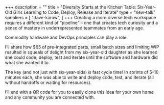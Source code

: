 +++
description = ""
title = "Diversity Starts at the Kitchen Table: Six-Year-Old Girls Learning to Code, Deploy, Release and Iterate"
type = "new-talk"
speakers = [
        "dave-karow",
]
+++
Creating a more diverse tech workspace requires a different kind of “pipeline” – one that creates tech curiosity and a sense of mastery in underrepresented teammates from an early age.

Commodity hardware and DevOps principles can play a role.

I’ll share how $65 of pre-integrated parts, small batch sizes and limiting WIP resulted in squeals of delight from my six-year-old daughter as she learned she could code, deploy, test and iterate until the software and hardware did what she wanted it to.

The key (and not just with six-year-olds) is fast cycle time! In sprints of 5-10 minutes each, she was able to write and deploy code, test, and iterate (all without handoffs or waiting for resources).

I’ll end with a QR code for you to easily clone this idea for your own home and any community you are connected with.